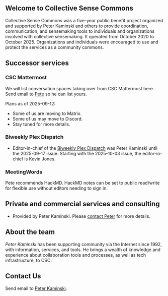 ## Welcome to Collective Sense Commons

Collective Sense Commons was a five-year public benefit project organized and supported by Peter Kaminski and others to provide coordination, communication, and sensemaking tools to individuals and organizations involved with collective sensemaking. It operated from October 2020 to October 2025. Organizations and individuals were encouraged to use and protect the services as a community commons.

## Successor services

### CSC Mattermost

We will list conversation spaces taking over from CSC Mattermost here. Send email to [Pete](mailto:kaminski@istori.) so he can list yours.

Plans as of 2025-09-12:

- Some of us are moving to Matrix.
- Some of us may move to Discord.
- Stay tuned for more details.

### Biweekly Plex Dispatch

- Editor-in-chief of the [Biweekly Plex Dispatch](https://plex.collectivesensecommons.org/) was Peter Kaminski until the 2025-09-17 issue. Starting with the 2025-10-03 issue, the editor-in-chief is Kevin Jones.

### MeetingWords

Pete recommends HackMD. HackMD notes can be set to public read/write for flexible use without editors needing to sign in.

## Private and commercial services and consulting

- Provided by Peter Kaminski. Please [contact Peter](mailto:kaminski@istori.com) for more details.

## About the team

_Peter Kaminski_ has been supporting community via the Internet since 1992, with information, services, and tools. He brings a wealth of knowledge and experience about collaboration tools and processes, as well as tech infrastructure, to CSC.

## Contact Us

Send email to [Peter Kaminski](mailto:kaminski@istori.com).